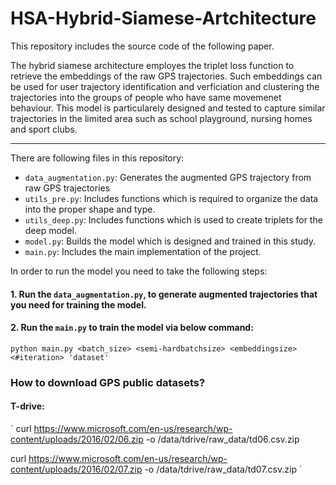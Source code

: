 # HSA-Hybrid-Siamese-Artchitecture
This repository includes the source code of the following paper.

The hybrid siamese architecture employes the triplet loss function to retrieve the embeddings of the raw GPS trajectories. Such embeddings can be used for user trajectory identification and verficiation and clustering the trajectories into the groups of people who have same movemenet behaviour. 
This model is particularely designed and tested to capture similar trajectories in the limited area such as school playground, nursing homes and sport clubs. 

----------
There are following files in this repository:
* `data_augmentation.py`: Generates the augmented GPS trajectory from raw GPS trajectories
* `utils_pre.py`: Includes functions which is required to organize the data into the proper shape and type.
* `utils_deep.py`: Includes functions which is used to create triplets for the deep model.
* `model.py`: Builds the model which is designed and trained in this study.
* `main.py`: Includes the main implementation of the project.

In order to run the model you need to take the following steps:
#### 1. Run the `data_augmentation.py`, to generate augmented trajectories that you need for training the model.
#### 2. Run the `main.py` to train the model via below command:
`python main.py <batch_size> <semi-hardbatchsize> <embeddingsize> <#iteration> 'dataset'`

### How to download GPS public datasets?
#### T-drive: 
`
curl https://www.microsoft.com/en-us/research/wp-content/uploads/2016/02/06.zip -o /data/tdrive/raw_data/td06.csv.zip

curl https://www.microsoft.com/en-us/research/wp-content/uploads/2016/02/07.zip -o /data/tdrive/raw_data/td07.csv.zip
`
